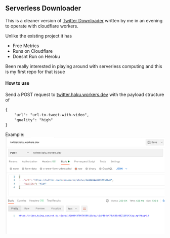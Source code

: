 ## Serverless Downloader

This is a cleaner version of [Twitter Downloader](https://github.com/VictorXLR/TwitterDownloader) written by me 
in an evening to operate with cloudflare workers. 

Unlike the existing project it has 
- Free Metrics
- Runs on Cloudflare 
- Doesnt Run on Heroku

Been really interested in playing around with serverless computing and this is my first repo for that issue

#### How to use 

Send a POST request to [twitter.haku.workers.dev](twitter.haku.workers.dev) with the payload structure of 
```HTTP
{
    "url": "url-to-tweet-with-video",
    "quality": "high"
}
```

Example:
![Postman Screenshot for Reference](./Images/01.png)

